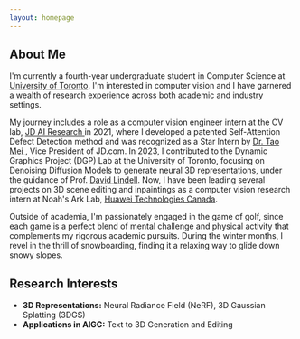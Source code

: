 ```yaml
---
layout: homepage
---
```


## About Me

<!-- I'm a <a href="https://med.nyu.edu/departments-institutes/population-health/divisions-sections-centers/biostatistics/" target="_blank"> Statistics</a> Ph.D. candidate at <a href="https://www.nyu.edu/" target="_blank"> New York University</a>, -->
I'm currently a fourth-year undergraduate student in Computer Science at <a href="https://www.utoronto.ca/" target="_blank"> University of Toronto</a>. I'm interested in computer vision and I have garnered a wealth of research experience across both academic and industry settings.

My journey includes a role as a computer vision engineer intern at the CV lab, <a href="https://corporate.jd.com/" target="_blank"> JD AI Research </a> in 2021, where I developed a patented Self-Attention Defect Detection method and was recognized as a Star Intern by <a href="https://taomei.me/" target="_blank"> Dr. Tao Mei </a>, Vice President of JD.com. In 2023, I contributed to the Dynamic Graphics Project (DGP) Lab at the University of Toronto, focusing on Denoising Diffusion Models to generate neural 3D representations, under the guidance of Prof. <a href="https://davidlindell.com/" target="_blank"> David Lindell</a>. Now, I have been leading several projects on 3D scene editing and inpaintings as a computer vision research intern at Noah's Ark Lab, <a href="https://www.huawei.com/ca/" target="_blank"> Huawei Technologies Canada</a>.

Outside of academia, I'm passionately engaged in the game of golf, since each game is a perfect blend of mental challenge and physical activity that complements my rigorous academic pursuits. During the winter months, I revel in the thrill of snowboarding, finding it a relaxing way to glide down snowy slopes.



## Research Interests
- **3D Representations:** Neural Radiance Field (NeRF), 3D Gaussian Splatting (3DGS)
- **Applications in AIGC:** Text to 3D Generation and Editing 




